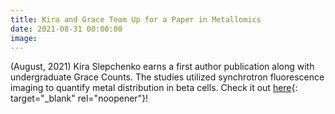 ```yaml
---
title: Kira and Grace Team Up for a Paper in Metallomics
date: 2021-08-31 00:00:00
image:
---
```

(August, 2021) Kira Slepchenko earns a first author publication along with undergraduate Grace Counts. The studies utilized synchrotron fluorescence imaging to quantify metal distribution in beta cells. Check it out&nbsp;[here](https://academic.oup.com/metallomics/article-abstract/13/9/mfab051/6353533){: target="_blank" rel="noopener"}\!
